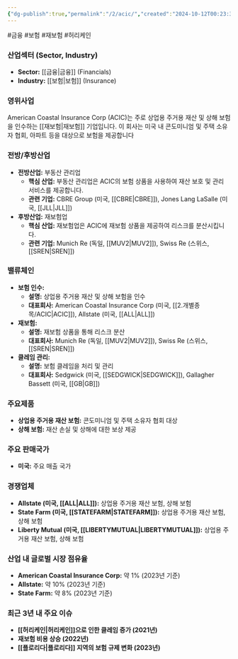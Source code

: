 ```yaml
---
{"dg-publish":true,"permalink":"/2/acic/","created":"2024-10-12T00:23:39.462+09:00","updated":"2025-07-29T21:37:04.248+09:00"}
---
```


#금융 #보험 #재보험 #허리케인

### 산업섹터 (Sector, Industry)

- **Sector:** [[금융\|금융]] (Financials)
- **Industry:** [[보험\|보험]] (Insurance)

### 영위사업

American Coastal Insurance Corp (ACIC)는 주로 상업용 주거용 재산 및 상해 보험을 인수하는 [[재보험\|재보험]] 기업입니다. 이 회사는 미국 내 콘도미니엄 및 주택 소유자 협회, 아파트 등을 대상으로 보험을 제공합니다


### 전방/후방산업

- **전방산업:** 부동산 관리업
    - **핵심 산업:** 부동산 관리업은 ACIC의 보험 상품을 사용하여 재산 보호 및 관리 서비스를 제공합니다.
    - **관련 기업:** CBRE Group (미국, [[CBRE\|CBRE]]), Jones Lang LaSalle (미국, [[JLL\|JLL]])
- **후방산업:** 재보험업
    - **핵심 산업:** 재보험업은 ACIC에 재보험 상품을 제공하여 리스크를 분산시킵니다.
    - **관련 기업:** Munich Re (독일, [[MUV2\|MUV2]]), Swiss Re (스위스, [[SREN\|SREN]])

### 밸류체인

- **보험 인수:**
    - **설명:** 상업용 주거용 재산 및 상해 보험을 인수
    - **대표회사:** American Coastal Insurance Corp (미국, [[2.개별종목/ACIC\|ACIC]]), Allstate (미국, [[ALL\|ALL]])
- **재보험:**
    - **설명:** 재보험 상품을 통해 리스크 분산
    - **대표회사:** Munich Re (독일, [[MUV2\|MUV2]]), Swiss Re (스위스, [[SREN\|SREN]])
- **클레임 관리:**
    - **설명:** 보험 클레임을 처리 및 관리
    - **대표회사:** Sedgwick (미국, [[SEDGWICK\|SEDGWICK]]), Gallagher Bassett (미국, [[GB\|GB]])

### 주요제품

- **상업용 주거용 재산 보험:** 콘도미니엄 및 주택 소유자 협회 대상
- **상해 보험:** 재산 손실 및 상해에 대한 보상 제공

### 주요 판매국가

- **미국:** 주요 매출 국가

### 경쟁업체

- **Allstate (미국, [[ALL\|ALL]]):** 상업용 주거용 재산 보험, 상해 보험
- **State Farm (미국, [[STATEFARM\|STATEFARM]]):** 상업용 주거용 재산 보험, 상해 보험
- **Liberty Mutual (미국, [[LIBERTYMUTUAL\|LIBERTYMUTUAL]]):** 상업용 주거용 재산 보험, 상해 보험

### 산업 내 글로벌 시장 점유율

- **American Coastal Insurance Corp:** 약 1% (2023년 기준)
- **Allstate:** 약 10% (2023년 기준)
- **State Farm:** 약 8% (2023년 기준)

### 최근 3년 내 주요 이슈

- **[[허리케인\|허리케인]]으로 인한 클레임 증가 (2021년)**
- **재보험 비용 상승 (2022년)**
- **[[플로리다\|플로리다]] 지역의 보험 규제 변화 (2023년)**